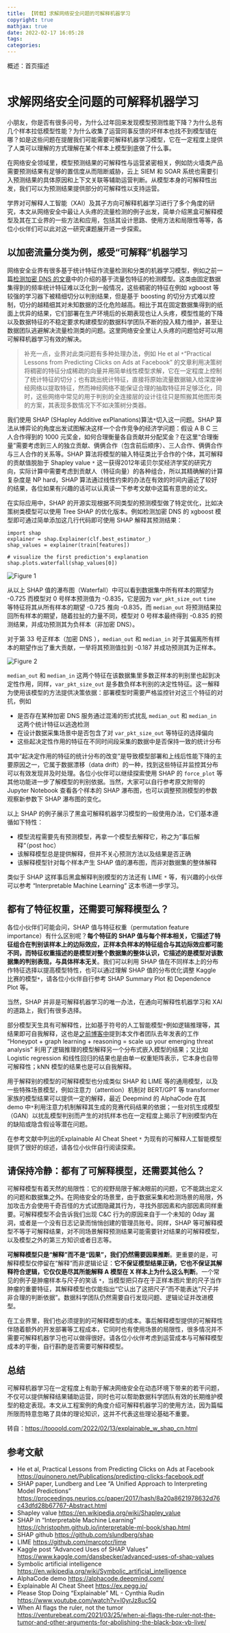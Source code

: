 ```yaml
---
title: 【转载】求解网络安全问题的可解释机器学习
copyright: true
mathjax: true
date: 2022-02-17 16:05:28
tags:
categories:
---
```


概述：首页描述

![]()

<!--more-->

# 求解网络安全问题的可解释机器学习

小朋友，你是否有很多问号，为什么过年回来发现模型预测性能下降？为什么总有几个样本拉低模型性能？为什么收集了运营同事反馈的坏样本也找不到模型错在哪？如是这些问题在提醒我们可能需要可解释机器学习模型，它在一定程度上提供了人类可以理解的方式理解在某个样本上模型到底做了什么事。

在网络安全领域里，模型预测结果的可解释性与运营紧密相关，例如防火墙类产品需要预测结果有足够的置信度从而阻断威胁，云上 SIEM 和 SOAR 系统也需要引入预测结果的具体原因和上下文关联等辅助运营判断。从模型本身的可解释性出发，我们可以为预测结果提供部分的可解释性以支持运营。

学界对可解释人工智能（XAI）及其子方向可解释机器学习进行了多个角度的研究，本文从网络安全中最让人头疼的流量检测的例子出发，简单介绍黑盒可解释模型及其在工业界的一些方法和应用，包括其设计思路、使用方法和局限性等等，各位小伙伴们可以此对这一研究课题展开进一步探索。

## 以加密流量分类为例，感受“可解释”机器学习

网络安全业界有很多基于统计特征作流量检测和分类的机器学习模型，例如之前一篇[检测加密 DNS 的文章](https://toooold.com/2021/07/04/doh_detection.html)中的介绍的基于流量包特征的检测模型。这类由固定数据集得到的频率统计特征难以泛化到一般情况，这些稠密的特征在例如 xgboost 等较强的学习器下被精细切分以判别结果，但是基于 boosting 的切分方式难以控制，切分的越精细其对未知数据的泛化危险越高。相比于其在固定数据集得到的纸面上优异的结果，它们部署在生产环境后的长期表现也让人头疼，模型性能的下降以及数据特征的不稳定要求构建模型的数据科学团队不断的投入精力维护，甚至让数据团队逃避解决流量检测类的问题。这里网络安全里让人头疼的问题恰好可以用可解释机器学习有效的解决。

> 补充一点，业界对此类问题有多种处理办法，例如 He et al `*`“Practical Lessons from Predicting Clicks on Ads at Facebook” 的文章利用决策树将稠密的特征分成稀疏的向量并用简单线性模型求解，它在一定程度上控制了统计特征的切分；也有跳出统计特征，直接将原始流量数据输入给深度神经网络以提取特征，然而神经网络不能保证合理的抽取特征并足够泛化，同时，这些网络中常见的用于判别的全连接层的设计往往只是照搬其他图形类的方案，其表现多数情况下不如决策树分类器。

我们使用 SHAP (SHapley Additive exPlanations)算法`*`切入这一问题。SHAP 算法从博弈论的角度出发试图解决这样一个合作竞争的经济学问题：假设 A B C 三人合作得到的 1000 元奖金，如何合理衡量各自贡献并分配奖金？在这里“合理衡量”需要考虑到三人的独立贡献、俩俩合作（包含前后顺序）、三人合作、俩俩合作与三人合作的关系等。SHAP 算法将模型的输入特征类比于合作的个体，其可解释的贡献值脱胎于 Shapley value `*` 这一获得2012年诺贝尔奖经济学奖的研究方向，实际计算中需要考虑到贡献人（特征向量）的各种组合，所以其精确解的计算复杂度是 NP hard，SHAP 算法通过线性约束的办法在有效的时间内逼近了较好的结果，各位如果有兴趣的话可以认真读一下参考文献中这篇有意思的论文。

在实际应用中，SHAP 的开源实现根据不同类型的预测模型做了特定优化，比如决策树类模型可以使用 Tree SHAP 的优化版本。例如检测加密 DNS 的 xgboost 模型即可通过简单添加这几行代码即可使用 SHAP 解释其预测结果：

```
import shap
explainer = shap.Explainer(clf.best_estimator_)
shap_values = explainer(train[features])

# visualize the first prediction's explanation
shap.plots.waterfall(shap_values[0])
```

![Figure 1](https://toooold.com/images/shap-fig1.png)

从以上 SHAP 值的瀑布图（Waterfall）中可以看到数据集中所有样本的期望为 -0.725 而模型对 0 号样本预测值为 -0.835，它是因为 `var_pkt_size_out` `time` 等特征将其从所有样本的期望 -0.725 推向 -0.835，而 `median_out` 将预测结果拉回所有样本的期望，随着拉扯的力量不同，模型对 0 号样本最终得到 -0.835 的预测结果，并成功预测其为负样本（非加密 DNS）。

对于第 33 号正样本（加密 DNS ），`median_out` 和 `median_in` 对于其偏离所有样本的期望作出了重大贡献，一举将其预测值拉到 -0.187 并成功预测其为正样本。

![Figure 2](https://toooold.com/images/shap-fig2.png)

`median_out` 和 `median_in` 这两个特征在该数据集里多数正样本的判别里也起到决定性作用，同样，`var_pkt_size_out` 是多数负样本判别的决定性特征。这一解释为使用该模型的方法提供决策依据：部署模型时需要严格监控针对这三个特征的对抗，例如

- 是否存在某种加密 DNS 服务通过混淆的形式扰乱 `median_out` 和 `median_in` 这两个统计特征以逃逸检测
- 在设计数据采集场景中是否包含了对 `var_pkt_size_out` 等特征的选择偏向
- 这些起决定性作用的特征在不同时间段采集的数据中是否保持一致的统计分布

其中“起决定作用的特征的统计分布的改变”是导致模型部署和上线后性能下降的主要原因之一，它属于数据漂移（data drift）的一种，找到这些特征并监控其分布可以有效发现并及时处理。各位小伙伴可以继续探索使用 SHAP 的 `force_plot` 等其他功能进一步了解模型的判别依据。当然，大家可以自行参考原文附带的 Jupyter Notebook 查看各个样本的 SHAP 瀑布图，也可以调整预测模型的参数观察新参数下 SHAP 瀑布图的变化。

以上 SHAP 的例子展示了黑盒可解释机器学习模型的一般使用办法，它们基本遵循如下特性：

- 模型流程需要先有预测模型，再拿一个模型去解释它，称之为”事后解释“（post hoc）
- 该解释模型总是提供解释，但并不关心预测方法以及结果是否正确
- 该解释模型针对每个样本产生 SHAP 值的瀑布图，而非对数据集的整体解释

类似于 SHAP 这样事后黑盒解释判别模型的方法还有 LIME `*` 等，有兴趣的小伙伴可以参考 “Interpretable Machine Learning” 这本书进一步学习。

## 都有了特征权重，还需要可解释模型么？

各位小伙伴们可能会问，SHAP 值与特征权重（permutation feature importance）有什么区别呢？**每个特征的 SHAP 值与每个样本相关，它描述了特征组合在判别该样本上的边际效应，正样本负样本的特征组合与其边际效应都可能不同，而特征权重描述的是模型对整个数据集的整体认识，它描述的是模型对该数据集的判别表现，与具体样本无关**。我们可以利用 SHAP 值在不同样本上的分布作特征选择以提高模型特性，也可以通过理解 SHAP 值的分布优化调整 Kaggle 比赛的模型`*`，请各位小伙伴自行参考 SHAP Summary Plot 和 Dependence Plot 等。

当然，SHAP 并非是可解释机器学习的唯一办法，在通向可解释性机器学习和 XAI 的道路上，我们有很多选择。

部分模型天生具有可解释性，比如基于符号的人工智能模型`*`例如逻辑推理等，其结果即可自我解释，这也是[之前博客中](https://toooold.com/2021/11/28/why_ml_fails_security_ml_is_not_everything_cn.html)提到本文作者团队去年发表的工作 “Honeypot + graph learning + reasoning = scale up your emerging threat analysis” 利用了逻辑推理的模型解释另一个分布式嵌入模型的结果；又比如 Logistic regression 和线性回归的结果也是由单一权重矩阵表示，它本身也自带可解释性；kNN 模型的结果也是可以自我解释。

用于解释别的模型的可解释模型也分成类似 SHAP 和 LIME 等的通用模型，以及一些特殊场景模型，例如注意力（attention）机制对 BERT/GPT 等 transformer 家族的模型结果可以提供一定的解释，最近 Deepmind 的 AlphaCode 在其 demo 中`*`利用注意力机制解释其生成的竞赛代码结果的依据；一些对抗生成模型（GAN）以扰乱模型判别而产生的对抗样本也在一定程度上揭示了判别模型内在的缺陷或隐含假设等潜在问题。

在参考文献中列出的Explainable AI Cheat Sheet `*` 为现有的可解释人工智能模型提供了很好的综述，请各位小伙伴自行阅读探索。

## 请保持冷静：都有了可解释模型，还需要其他么？

可解释模型有着天然的局限性：它的视野局限于解决眼前的问题，它不能跳出定义的问题和数据集之外。在网络安全的场景里，由于数据采集和检测场景的局限，外加攻击方会使用千奇百怪的方式试图隐藏其行为，寻找外部因素和内部因素同样重要。可解释模型不会告诉我们出现 C&C 行为的原因来自于一个未知的 0day 漏洞，或者是一个没有日志记录而悄悄创建的管理员账号。同样，SHAP 等可解释模型不等于可解释结果，对不同场景解释预测结果可能需要针对结果的可解释模型，以及模型之外的第三方知识或者日志等。

**可解释模型只是“解释”而不是“因果”，我们仍然需要因果推断**。更重要的是，可解释模型仅停留在“解释”而非逻辑论证：**它不保证模型结果正确，它也不保证其解释符合逻辑，它仅仅是尽其所能解释 A 模型在 X 样本上为什么这么判断**。一个常见的例子是肿瘤样本与尺子的笑话 `*`，当模型把只存在于正样本图片里的尺子当作肿瘤的重要特征，其解释模型也仅能指出“它认出了这把尺子”而不能表达“尺子并非合理的判断依据”。数据科学团队仍然需要自行发现问题、逻辑论证并改进模型。

在工业界里，我们也必须提到的可解释模型的成本。事后解释模型提供的可解释性伴随着额外的开发部署等工程成本，它同时也有使用场景的局限性，很多情况并不需要可解释机器学习也可以做得很好。请各位小伙伴考虑到运营成本与可解释模型成本的平衡，自行斟酌是否需要可解释模型。

## 总结

可解释机器学习在一定程度上有助于解决网络安全在动态环境下带来的若干问题，不仅可以提供解释结果辅助运营，同时也可以帮助数据科学团队有效的长期维护模型的稳定表现。本文从工程案例的角度介绍可解释机器学习的使用方法，因为篇幅所限而特意忽略了具体的理论知识，这并不代表这些理论基础不重要。

转自：https://toooold.com/2022/02/13/explainable_w_shap_cn.html

## 参考文献

- He et al, Practical Lessons from Predicting Clicks on Ads at Facebook https://quinonero.net/Publications/predicting-clicks-facebook.pdf
- SHAP paper, Lundberg and Lee “A Unified Approach to Interpreting Model Predictions” https://proceedings.neurips.cc/paper/2017/hash/8a20a8621978632d76c43dfd28b67767-Abstract.html
- Shapley value https://en.wikipedia.org/wiki/Shapley_value
- SHAP in “Interpretable Machine Learning” https://christophm.github.io/interpretable-ml-book/shap.html
- SHAP github https://github.com/slundberg/shap
- LIME https://github.com/marcotcr/lime
- Kaggle post “Advanced Uses of SHAP Values” https://www.kaggle.com/dansbecker/advanced-uses-of-shap-values
- Symbolic artificial intelligence https://en.wikipedia.org/wiki/Symbolic_artificial_intelligence
- AlphaCode demo https://alphacode.deepmind.com/
- Explainable AI Cheat Sheet https://ex.pegg.io/
- Please Stop Doing “Explainable” ML - Cynthia Rudin https://www.youtube.com/watch?v=I0yrJz8uc5Q
- When AI flags the ruler, not the tumor https://venturebeat.com/2021/03/25/when-ai-flags-the-ruler-not-the-tumor-and-other-arguments-for-abolishing-the-black-box-vb-live/